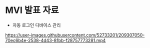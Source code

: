# MVI 발표 자료


- 자동 로그인 디바이스 관리

https://user-images.githubusercontent.com/52733201/209307050-70ec6b4e-2538-4d43-81bb-f28757773281.mp4


